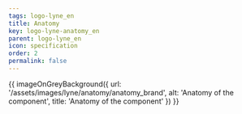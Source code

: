```yaml
---
tags: logo-lyne_en
title: Anatomy
key: logo-lyne-anatomy_en
parent: logo-lyne_en
icon: specification
order: 2
permalink: false
---
```


{{ imageOnGreyBackground({
  url: '/assets/images/lyne/anatomy/anatomy_brand',
  alt: 'Anatomy of the component',
  title: 'Anatomy of the component'
}) }}

